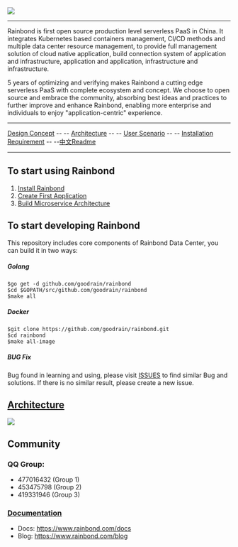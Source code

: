 <img src="https://github.com/goodrain/rainbond/blob/master/docs/rainbond_logo.png">

----
Rainbond is first open source production level serverless PaaS in China. It integrates Kubernetes based containers management, CI/CD methods and multiple data center resource management, to provide full management solution of cloud native application, build connection system of application and infrastructure, application and application, infrastructure and infrastructure.

5 years of optimizing and verifying makes Rainbond a cutting edge serverless PaaS with complete ecosystem and concept. We choose to open source and embrace the community, absorbing best ideas and practices to further improve and enhance Rainbond, enabling more enterprise and individuals to enjoy "application-centric" experience.

----
[Design Concept](http://www.rainbond.com/docs/stable/getting-started/design-concept.html) -- -- [Architecture](http://www.rainbond.com/docs/stable/getting-started/architecture.html) -- -- [User Scenario](getting-started/scenario-microservice.html) -- -- [Installation Requirement](http://www.rainbond.com/docs/stable/getting-started/pre-install.html) -- --[中文Readme](https://github.com/goodrain/rainbond/blob/master/docs/Readme_cn.md)

----
## To start using Rainbond

1. [Install Rainbond](http://www.rainbond.com/docs/stable/getting-started/pre-install.html)
2. [Create First Application](http://www.rainbond.com/docs/stable/user-app-docs/addapp/addapp-code.html)
3. [Build Microservice Architecture](http://www.rainbond.com/docs/stable/user-app-docs/addapp/addapp-cloud_framework.html)

## To start developing Rainbond

This repository includes core components of Rainbond Data Center, you can build it in two ways:

##### Golang

```
$go get -d github.com/goodrain/rainbond
$cd $GOPATH/src/github.com/goodrain/rainbond
$make all
```
##### Docker

```
$git clone https://github.com/goodrain/rainbond.git
$cd rainbond
$make all-image
```
##### BUG Fix

Bug found in learning and using, please visit [ISSUES](https://github.com/goodrain/rainbond/issues) to find similar Bug and solutions. If there is no similar result, please create a new issue.

## [Architecture](http://www.rainbond.com/docs/stable/getting-started/architecture.html)

<img src="https://github.com/goodrain/rainbond/blob/master/docs/rainbond_architecture.png" href="http://www.rainbond.com/docs/stable/getting-started/architecture.html">

## Community

### QQ Group:

- 477016432 (Group 1) 
- 453475798 (Group 2)  
- 419331946 (Group 3)

### [Documentation](http://www.rainbond.com/docs/stable/)       

- Docs: https://www.rainbond.com/docs
- Blog: https://www.rainbond.com/blog